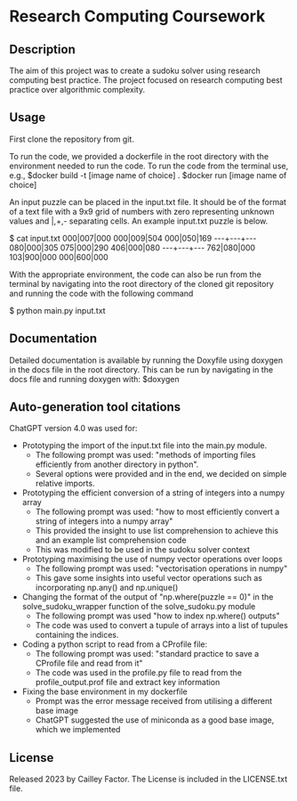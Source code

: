 # Research Computing Coursework
## Description
The aim of this project was to create a sudoku solver using research computing best practice.
The project focused on research computing best practice over algorithmic complexity.

## Usage
First clone the repository from git.

To run the code, we provided a dockerfile in the root directory with the environment needed to run the code.
To run the code from the terminal use, e.g.,
$docker build -t [image name of choice] .
$docker run [image name of choice]

An input puzzle can be placed in the input.txt file. It should be of the format of a text file with a 9x9 grid of
numbers with zero representing unknown values and |,+,- separating cells.
An example input.txt puzzle is below.

$ cat input.txt
000|007|000
000|009|504
000|050|169
---+---+---
080|000|305
075|000|290
406|000|080
---+---+---
762|080|000
103|900|000
000|600|000

With the appropriate environment, the code can also be run from the terminal
by navigating into the root directory of the cloned git repository and running the code with the following command

$ python main.py input.txt

## Documentation
Detailed documentation is available by running the Doxyfile using doxygen in the docs file in the root directory.
This can be run by navigating in the docs file and running doxygen with:
$doxygen

## Auto-generation tool citations
ChatGPT version 4.0 was used for:
- Prototyping the import of the input.txt file into the main.py module.
  - The following prompt was used: "methods of importing files efficiently from another directory in python".
  - Several options were provided and in the end, we decided on simple relative imports.
- Prototyping the efficient conversion of a string of integers into a numpy array
  - The following prompt was used: "how to most efficiently convert a string of integers into a numpy array"
  - This provided the insight to use list comprehension to achieve this and an example list comprehension code
  - This was modified to be used in the sudoku solver context
- Prototyping maximising the use of numpy vector operations over loops
  - The following prompt was used: "vectorisation operations in numpy"
  - This gave some insights into useful vector operations such as incorporating np.any() and np.unique()
- Changing the format of the output of "np.where(puzzle == 0)" in the solve_sudoku_wrapper function of the solve_sudoku.py module
  - The following prompt was used "how to index np.where() outputs"
  - The code was used to convert a tupule of arrays into a list of tupules containing the indices.
- Coding a python script to read from a CProfile file:
  - The following prompt was used: "standard practice to save a CProfile file and read from it"
  - The code was used in the profile.py file to read from the profile_output.prof file and extract key information
- Fixing the base environment in my dockerfile
  - Prompt was the error message received from utilising a different base image
  - ChatGPT suggested the use of miniconda as a good base image, which we implemented

## License
Released 2023 by Cailley Factor.
The License is included in the LICENSE.txt file.
